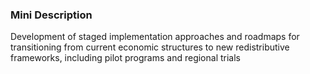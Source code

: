 ### Mini Description

Development of staged implementation approaches and roadmaps for transitioning from current economic structures to new redistributive frameworks, including pilot programs and regional trials
